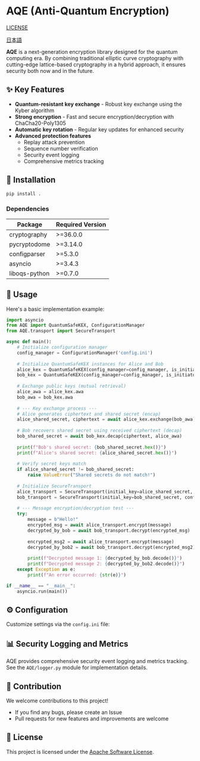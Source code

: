 # AQE (Anti-Quantum Encryption)

[LICENSE](LICENSE)

[日本語](README_JA.md)

**AQE** is a next-generation encryption library designed for the quantum computing era. By combining traditional elliptic curve cryptography with cutting-edge lattice-based cryptography in a hybrid approach, it ensures security both now and in the future.

## ✨ Key Features

- **Quantum-resistant key exchange** - Robust key exchange using the Kyber algorithm
- **Strong encryption** - Fast and secure encryption/decryption with ChaCha20-Poly1305
- **Automatic key rotation** - Regular key updates for enhanced security
- **Advanced protection features**
  - Replay attack prevention
  - Sequence number verification
  - Security event logging
  - Comprehensive metrics tracking

## 🔧 Installation

```bash
pip install .
```

### Dependencies

| Package | Required Version |
|---------|------------------|
| cryptography | >=36.0.0 |
| pycryptodome | >=3.14.0 |
| configparser | >=5.3.0 |
| asyncio | >=3.4.3 |
| liboqs-python | >=0.7.0 |

## 📘 Usage

Here's a basic implementation example:

```python
import asyncio
from AQE import QuantumSafeKEX, ConfigurationManager
from AQE.transport import SecureTransport

async def main():
    # Initialize configuration manager
    config_manager = ConfigurationManager('config.ini')
    
    # Initialize QuantumSafeKEX instances for Alice and Bob
    alice_kex = QuantumSafeKEX(config_manager=config_manager, is_initiator=True)
    bob_kex = QuantumSafeKEX(config_manager=config_manager, is_initiator=False)
    
    # Exchange public keys (mutual retrieval)
    alice_awa = alice_kex.awa
    bob_awa = bob_kex.awa
    
    # --- Key exchange process ---
    # Alice generates ciphertext and shared secret (encap)
    alice_shared_secret, ciphertext = await alice_kex.exchange(bob_awa)
    
    # Bob recovers shared secret using received ciphertext (decap)
    bob_shared_secret = await bob_kex.decap(ciphertext, alice_awa)
    
    print(f"Bob's shared secret: {bob_shared_secret.hex()}")
    print(f"Alice's shared secret: {alice_shared_secret.hex()}")
    
    # Verify secret keys match
    if alice_shared_secret != bob_shared_secret:
        raise ValueError("Shared secrets do not match!")
    
    # Initialize SecureTransport
    alice_transport = SecureTransport(initial_key=alice_shared_secret, config_manager=config_manager)
    bob_transport = SecureTransport(initial_key=bob_shared_secret, config_manager=config_manager)
    
    # --- Message encryption/decryption test ---
    try:
        message = b"Hello!"
        encrypted_msg = await alice_transport.encrypt(message)
        decrypted_by_bob = await bob_transport.decrypt(encrypted_msg)
        
        encrypted_msg2 = await alice_transport.encrypt(message)
        decrypted_by_bob2 = await bob_transport.decrypt(encrypted_msg2)
        
        print(f"Decrypted message 1: {decrypted_by_bob.decode()}")
        print(f"Decrypted message 2: {decrypted_by_bob2.decode()}")
    except Exception as e:
        print(f"An error occurred: {str(e)}")

if __name__ == "__main__":
    asyncio.run(main())
```

## ⚙️ Configuration

Customize settings via the `config.ini` file:

## 📊 Security Logging and Metrics

AQE provides comprehensive security event logging and metrics tracking.
See the `AQE/logger.py` module for implementation details.

## 👥 Contribution

We welcome contributions to this project!

- If you find any bugs, please create an Issue
- Pull requests for new features and improvements are welcome

## 📜 License

This project is licensed under the [Apache Software License](LICENSE).
